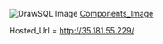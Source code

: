 ![DrawSQL Image](drawSQL-image-export-2025-03-06 (1))
[Components_Image](digital-wallet-components.drawio)

Hosted_Url = http://35.181.55.229/

